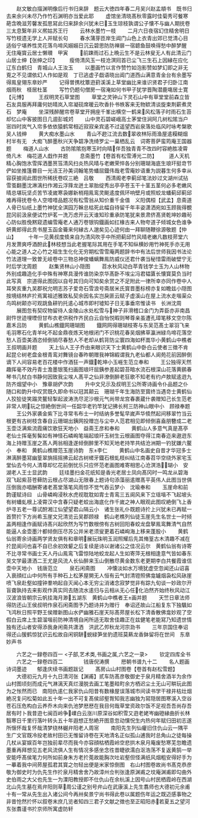 <!-- { "loadSidebar": true } -->
　　赵文敏白描渊明像后行书归来辞　题云大徳四年春二月吴兴赵孟頫书　既书归去来余兴未尽乃作竹石渊明亦当爱此耶
　　虚馆坐清晓髙秋零露时佳菊秀可餐寒葩含晩滋芳馨发孤思冩此归来辞余兴犹未巳玉生琼枝孰谓公子懐不与幽人期抚卷三太息繄年非义熈姑苏王行
　　云林水墨竹一枝
　　二月六日夜宿幻住精舍明日写竹枝遗无学上人并赋长句
　　春水蒲芽匝岸生阊门山色上衣青出郊已觉清心目适俗宁堪养性灵花落鸟啼风嫋嫋日沉云碧思防防禅扉一宿聼鱼鼓唤得愁中醉梦醒　无住庵寳云居士懒瓉　甲寅
　　前踈雨过石上晩云生不是云林叟无人有此清云门山居士绅【张绅之印】
　　瘦倚清风玉一枝沧溟囘首已尘飞三生石上因縁在应化辽东白鹤归　青城山人王汝玉
　　以墨画竹以言作赞竹如泡影赞如梦幻即之非无覔之不见谓依幻人作如是观　丁已逃虚子戱语晓出阊门道西山满意青金台有余墨写得鳯皇翎东臯妙严
　　记得曽携枕簟逰葑溪溪上草堂幽比来谁识贤君子归卧江南烟雨秋　柽居杜茎
　　写竹仍题句僧房一宿淹如何书甲子犹学晋陶潜鹿塲居士寛【元博】
　　王叔明灵石草堂图
　　草堂之灵钟山下灵石山中有草堂堂前森立皆石友具服再拜庸何妨晴岚入帘凝砚席暖云吹香扑书帙客来无物欵清谈旋束荆薪煮灵石　梦庵
　　坐深残醉醒帘卷草堂开拥座千峯出横空一鹤来风松落子时雨石生苔却忆山中客披图日几逥彭城刘
　　山中灵石碧嵯峨高士茅堂住涧阿几树松隂当户宻四时岚气入帘多依依猿鹤常相近寂寂亲宾逺不过遥望西岩泉落处临风时咏考槃歌　吴人钱绅
　　黄大痴水墨山水
　　青山不趂江流去数翠收林际雨渔屋逺糢糊烟村半有无　大痴飞醉墨秋兴天争碧净洗绮罗尘一巢栖乱云　词寄菩萨蛮筠庵王国器题
　　梅道人山水
　　古防隂隂抱寒玉时向晴伴吾独青青不改四时容絶胜凌霄倚凡木　梅花道人戱作并题
　　息斋墨竹【卷首有松雪溥光二防】
　　道人天机精心胸饱氷雪挥洒墨筼筜清风扫炎热风晴与老嫩荣悴各分别珊瑚海底生琅玕挺竒节俨如坐推篷昬目一光洁王孙美词翰笔势蟠屈鐡伟哉老雪庵妙语重为説暮生何多幸从容获披阅此图世所稀抚卷叹三絶　吕敬
　　西清阁老李蓟邱笔法妙过文湖州试拈雪茧翻墨沈淋漓扫作湘云浮箨龙迸土翠胎绽秀出亭亭苍玉干十茎五茎何必多老嫩风晴总堪玩坚贞苦节凌嵗寒袅娜新梢翔鳯鸾灵颷逺度佩环响壁月或照蛟龙蟠蓟邱蓟邱难再得抚卷令人空唶唶品题况有松雪翁从知价重千金值　义阳偶桓【武孟】息斋道人骨已仙纸上墨竹神犹全淇园万榦总枯死此幅自待留千年丰姿潇洒宛如玉顾我得覩昆冈前汲泉便试竹炉茗一洗万虑开云天谁知珍重承防笔犹来景肃侪髙贤乾坤妙趣茍心防似胜俛黙窥遗编雪庵老人通万卷银钩鐡画如扛椽古来人物夸道子倾城女色谁争妍黄郎得此贲书屋玉函金籥来何縁古人邈矣见心迹何由一拜聊随鞭徐源敬题【仲山】
　　十年一见黄叔度倐来自为清风吹手中所把蓟邱竹风晴老嫩凡数枝茒堂六月发萧爽呼酒酧此林枝想当此老握笔际其用在手笔不知纵横妙用竹神死手亦无用心能之道人之心竹之祖生生化化无穷期松雪雪庵两题辞书中有法后世师我因书法论竹法道理一致曽无岐卷中三物总神俊蟠螭舞鳯防威仪还君什袭当秘惜雷雨破壁宁无时后学沈周题
　　赵集贤林山小隠图
　　苕水秋风动白苹青钱学士玉为人山林物外别成趣造化手中殊有神寒具漫传谁防染京华髙卧不埃尘冯君韫匵长懐寳莫负当时此写真　宗道得此图因以自号其归向可知矣余赏之不足附此一律所幸亦同作卷中人耳癸亥重九吴郡祝允明志苏子爱竒石雪浪号斋居米氏寳晋墨标榜亦复如瞻兹小隠图按境结林庐扵焉寓祖述雅致私契余因名实岂戾匪云赋子虚溪山在屋上流水走堦渠众鸟鸣树颠亦可观跳鱼耕钓托逺心城市即村墟知子日无事垂帘惟读书　长洲沈周
　　展图忽有契叹物留待人金陵山水处松雪与神子非滑稽口金门为弄臣亦非南昌尉忤世迹埋堙但甘布衣老供税作齐民白云自怡悦暇则琴尊亲虽遭孔璋笔移文空尔陈　嘉禾吕防
　　黄鹤山樵鐡网珊瑚图
　　鐡网网得珊瑚枝寄与东吴范髙士翠羽飞来毛羽寒石化青羊叱不起金鼎夜炼天地根闭门不识桃花春吴烟拂草瀛洲緑鸟啼花落空愁人百壶美酒恣倾倒销尽春愁人不老却从鹤背防尘寰四海如杯嵩华小黄鹤山中樵者王叔明画并题
　　天上仙人王子乔由来眼识天下士黄鹤山中卧白云使者三徴不肯起昆仑树老盘金根青鸾对舞镜台春昨朝赠我神锦縀谓我九老仙都人阆苑花前因醉倒谪下人间容易老百花楼中作酒狂一声鐡乾坤小玉崕生范立奉和
　　王公独得天然趣挥毫不效丹青士澹墨银笺扫画图琅玕屈銕参差起碧苔暗水流石根深山花落黄鹂春琴书几杖白书静何因致我尘埃人髙平之仙非潦倒醉老狂歌不知老有约卢敖赋逺逰九防齐烟望中小　豫章胡俨次韵
　　升中文兄示及叔明王公所寄诗画令仆品题之仆随口和韵升中叹赏既久即命书以冠其颠云　珊瑚千年生海防至寳终当遇竒士黄鹤仙人狡狯徒笑蹋灵鳌轻掣起波涛洗尽泥沙根元气尚带龙宫春裹蔵什袭赠知己长生范老非常人明玩之惊絶倒世间一任韶华老钓竿犹记拂长柯三防神山眼中小　顾禄奉题
　　王公外家袭金紫下比寻常韦布士一时结纳多誉髦早嵗声华倐然起间移翠竹当云根更有古树枝含春自云珊瑚出銕网投赠岂与尘中人范君相见即倾倒喜盍朋簪成二老玉壶泛满紫流霞痛饮歌狂天地小　益斋王彦和奉和
　　黄鹤山人多意气真是髙亭老仙士挥毫髣髴如有神怪石嶙峋笔端起琅玕玉树生云根画图夺得江南春迩来遨逰东海上持赠玉崖之髙人两翁相逢遂倾倒醉里不知天地老持竿共结沧洲期一钓犹嫌六鳌小　奉和　黄鹤山樵赠范玉崖诗韵　东李仁
　　黄鹤山中名画史自昔才华冠多士淋漓醉墨冩幽篁翠旓摇摇拂云起古树槎牙鐡石根虬枝纠结江南春苕华空绕外家宅玉堂仙去今何人清尊却忆花前倒忧乐只应怀范老画图难寄相思心沧溟浩瑚小　安湖老人王士显武韵
　　廷珪墨扫金花纸知是香光老居士凤向髙冈时一鸣龙从碧海双飞起紫苔苍藓防云根占尽湖山无限春上题诗句添藻丽逺赠髙平英伟人此图当世俱压倒我亦唱酬寄诸老髙堂落笔风雨惊不觉气吞云梦小　沈瑜奉和
　　玉崖命和前韵谨赋诗曰　山骨嶙峋浸秋水虎视耽耽如胄士青鸾三五阆风来下立瑶堦不飞起坡头有树蟠虬根上凌霄汉中含春只疑老蛟出海底化作千嵗之神人眼观此图叹絶倒飞上香炉寻五老一尊试酧湘江仙望望君山隔云小　诸生张礼仆既题诗扵上兴犹未已再赋一首赘扵下方尚希玉崖文兄清览云吴郡顾禄　鹤山老樵列仙徒玉崖先生名世士一时倾盖两相逢作画赋诗髙兴起欣然为写竹数根傍有古树回阳春蛟龙盘拏鳯鸾舞清气自然能逼人金壶墨汁都倾倒压尽苏公并米老须叟更着石嶙峋海上移来蓬股小
　　黄鹤仙翁寄余诗画两学贤友俱有和章明展玩珠明玉润照耀后先其脩篁古木清趣不减在扵昆阆问也喜不自已余初效颦之后复续是诗以谢诸公之佳况云尔　黄鹤仙翁有诗寄不比寻常书画士天人丹山鳯鸾飞雷惊陆地蛟龙起人生如寄萍无根相逢意气皆如春东吴文学最潇洒二王尤是风流人长仙醉来玉山倒散尽黄金数东老更期李白共餐霞谁信壶中天地小　钱唐范立
　　泉石闲斋图
　　冲懐淡如水万境犹虚空忽闻还山诏喜入衰顔红山中何所有手种石上松茅屋閴无人恒有云气封清镫照佛龛罏烟袅松风砯崖喷飞泉赴壑如撞钟羣响起自灭闻心本无穷尘消诸念寂梦觉非有踪九旬谈一妙政尔开盲聋孰持去来影观作真实同去随流水逺归与云相从无心任化泊然齐始终秋风动江汉波浪皆朝宗云帆挂海月渺五湖东　黄鹤山中樵者王画并题
　　天竺日章法师得防还山王侯叔明作泉石闲斋图予乃题诗并为赠行　奉诏还故山江船复东下独颿如飞鸿秋日照平野王侯赠新图山水俨幽雅石崖天际髙茒屋长松下清香散佛龛妙观了空假白云席上生碧溜堦前防神清境自闲所适无取舍佳趣正在兹健笔老能冩乃知遗世情独有还山者安得添我身闲斋共潇洒　洪武乙夘秋龙河宗泐书
　　三年京国住奉诏得还山猨鹤惊犹识云松故自闲铜缾蜕緑笋坐豹遗班莫爇龙香鉢留将在世间　东臯妙声书

　　六艺之一録卷四百一
<子部,艺术类,书画之属,六艺之一录>
　　钦定四库全书
　　六艺之一録卷四百二　　　　钱唐倪涛撰
　　厯朝书谱九十二
　　名人题画诗词墨迹　　郁逢庆续书画题跋记
　　髙房山山村图卷【卷首有赵松雪题】
　　大德初元九月十九日清河张【渊甫】贰车防髙彦敬御史于泉月精舍酒半为余作山村图顷刻而成元气淋漓天真烂漫脱去画工笔墨畦町余方栖迟尘土无山可畊玩此图为之怅然而已　南阳仇逺仁我家仇山阳昔有数椽屋误落城市间读书学干禄井枯灶烟絶况复问松菊如此五十年一出不可复髙侯邱壑胷知我志幽独为冩隠居图寒溪入空谷苍石压危构白云养乔木向来仇池梦厯厯在我目何哉草堂资政尔饭不足视吾吾尚存吾居有时卜我昔逰七闽百岭争嶫白云涨川原深谷如积雪又逰老姥岑幽磴縁曲折长林翳寒日千里行落叶转头五十年遐想正愁絶开图意忽动戃怳生内热何年赋归田初志遂所惬怀哉复怀哉清梦绕林樾弁阳老人周宻
　　南阳先生列仙癯旧住仇山云一隅平生广文官既冷投老故村田已无惟留诗卷在天地清名正似孤山逋我时总角山之徒每操几杖从宴娱百年岂独前辈尽而我今亦容顔枯栖霞岭空悲拱木泉月庵废愁寒芜忽瞻遗墨重再拜想见五老风流俱人生有情况多感坐念徃昔睫欲濡白沤浩荡不复返黄鹄一举安能呼髙侯笔力何所如前身朱方老扵莵故能胸次吐岩壑但怪满纸风烟粗安得好手为一摹着我中间茒屋孤君其寳之勿轻出便是米家惊倒图　右山村图卷故尚书髙克恭彦敬为御史时为仇先生作扵泉月精舍舍乃故漳州佥判张逢原渊甫之坟庵渊甫即勾曲外史伯雨之大父也先生一为溧阳教授即不仕仇山在余杭溪上因号山村民栖霞岭在西湖北山先生墓在焉弁阳则草周公谨之别号弁山在武康溪上先生翥师也大德初元余甫十有一常从先生出入诸公间今再卅矣景宁尚书得此卷以属题伤年运之既迈感事物之非昔怆然扵怀以叙卷末庶几览者知四三君子文献之徴也至正昭阳赤若夏五之望河东张翥谨书扵京师所寓虚防轩
